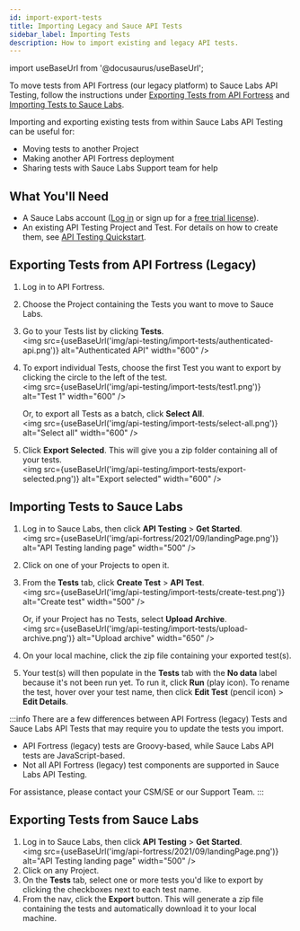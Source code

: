 ```yaml
---
id: import-export-tests
title: Importing Legacy and Sauce API Tests
sidebar_label: Importing Tests
description: How to import existing and legacy API tests.
---
```


import useBaseUrl from '@docusaurus/useBaseUrl';

To move tests from API Fortress (our legacy platform) to Sauce Labs API Testing, follow the instructions under [Exporting Tests from API Fortress](#exporting-tests-from-api-fortress-legacy) and [Importing Tests to Sauce Labs](#importing-tests-to-sauce-labs).

Importing and exporting existing tests from within Sauce Labs API Testing can be useful for:
* Moving tests to another Project
* Making another API Fortress deployment
* Sharing tests with Sauce Labs Support team for help

## What You'll Need
* A Sauce Labs account ([Log in](https://accounts.saucelabs.com/am/XUI/#login/) or sign up for a [free trial license](https://saucelabs.com/sign-up)).
* An existing API Testing Project and Test. For details on how to create them, see [API Testing Quickstart](/api-testing/quickstart/).




## Exporting Tests from API Fortress (Legacy)

1. Log in to API Fortress.
2. Choose the Project containing the Tests you want to move to Sauce Labs.
3. Go to your Tests list by clicking **Tests**.<br/><img src={useBaseUrl('img/api-testing/import-tests/authenticated-api.png')} alt="Authenticated API" width="600" />
4. To export individual Tests, choose the first Test you want to export by clicking the circle to the left of the test.<br/><img src={useBaseUrl('img/api-testing/import-tests/test1.png')} alt="Test 1" width="600" />

   Or, to export all Tests as a batch, click **Select All**.<br/><img src={useBaseUrl('img/api-testing/import-tests/select-all.png')} alt="Select all" width="600" />
5. Click **Export Selected**. This will give you a zip folder containing all of your tests.<br/><img src={useBaseUrl('img/api-testing/import-tests/export-selected.png')} alt="Export selected" width="600" />


## Importing Tests to Sauce Labs

1. Log in to Sauce Labs, then click **API Testing** > **Get Started**.<br/><img src={useBaseUrl('img/api-fortress/2021/09/landingPage.png')} alt="API Testing landing page" width="500" />
2. Click on one of your Projects to open it.
3. From the **Tests** tab, click **Create Test** > **API Test**.<br/><img src={useBaseUrl('img/api-testing/import-tests/create-test.png')} alt="Create test" width="500" />

   Or, if your Project has no Tests, select **Upload Archive**.<br/><img src={useBaseUrl('img/api-testing/import-tests/upload-archive.png')} alt="Upload archive" width="650" />
4. On your local machine, click the zip file containing your exported test(s).
5. Your test(s) will then populate in the **Tests** tab with the **No data** label because it's not been run yet. To run it, click **Run** (play icon). To rename the test, hover over your test name, then click **Edit Test** (pencil icon) > **Edit Details**.

:::info
There are a few differences between API Fortress (legacy) Tests and Sauce Labs API Tests that may require you to update the tests you import.
- API Fortress (legacy) tests are Groovy-based, while Sauce Labs API tests are JavaScript-based.
- Not all API Fortress (legacy) test components are supported in Sauce Labs API Testing.

For assistance, please contact your CSM/SE or our Support Team.
:::


## Exporting Tests from Sauce Labs

1. Log in to Sauce Labs, then click **API Testing** > **Get Started**.<br/><img src={useBaseUrl('img/api-fortress/2021/09/landingPage.png')} alt="API Testing landing page" width="500" />
2. Click on any Project.
3. On the **Tests** tab, select one or more tests you'd like to export by clicking the checkboxes next to each test name.
4. From the nav, click the **Export** button. This will generate a zip file containing the tests and automatically download it to your local machine.
